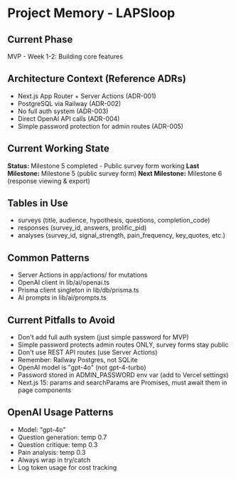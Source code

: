 # Project Memory - LAPSloop

## Current Phase
MVP - Week 1-2: Building core features

## Architecture Context (Reference ADRs)
- Next.js App Router + Server Actions (ADR-001)
- PostgreSQL via Railway (ADR-002)
- No full auth system (ADR-003)
- Direct OpenAI API calls (ADR-004)
- Simple password protection for admin routes (ADR-005)

## Current Working State
**Status:** Milestone 5 completed - Public survey form working
**Last Milestone:** Milestone 5 (public survey form)
**Next Milestone:** Milestone 6 (response viewing & export)

## Tables in Use
- surveys (title, audience, hypothesis, questions, completion_code)
- responses (survey_id, answers, prolific_pid)
- analyses (survey_id, signal_strength, pain_frequency, key_quotes, etc.)

## Common Patterns
- Server Actions in app/actions/ for mutations
- OpenAI client in lib/ai/openai.ts
- Prisma client singleton in lib/db/prisma.ts
- AI prompts in lib/ai/prompts.ts

## Current Pitfalls to Avoid
- Don't add full auth system (just simple password for MVP)
- Simple password protects admin routes ONLY, survey forms stay public
- Don't use REST API routes (use Server Actions)
- Remember: Railway Postgres, not SQLite
- OpenAI model is "gpt-4o" (not gpt-4-turbo)
- Password stored in ADMIN_PASSWORD env var (add to Vercel settings)
- Next.js 15: params and searchParams are Promises, must await them in page components

## OpenAI Usage Patterns
- Model: "gpt-4o"
- Question generation: temp 0.7
- Question critique: temp 0.3
- Pain analysis: temp 0.3
- Always wrap in try/catch
- Log token usage for cost tracking
